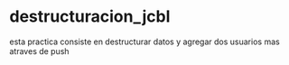# destructuracion_jcbl
esta practica consiste en destructurar datos y agregar dos usuarios mas atraves de push
